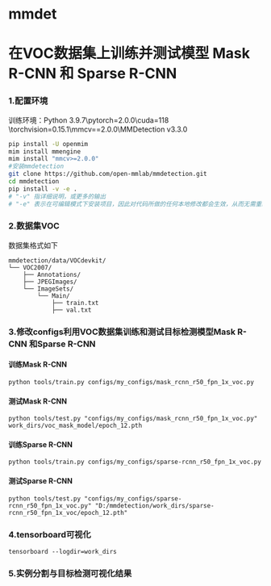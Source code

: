 # mmdet
# 在VOC数据集上训练并测试模型 Mask R-CNN 和 Sparse R-CNN 
### 1.配置环境
训练环境：Python 3.9.7\pytorch=2.0.0\cuda=118 \torchvision=0.15.1\mmcv==2.0.0\MMDetection v3.3.0
```bash
pip install -U openmim
mim install mmengine
mim install "mmcv>=2.0.0"
#安装mmdetection
git clone https://github.com/open-mmlab/mmdetection.git
cd mmdetection
pip install -v -e .
# "-v" 指详细说明，或更多的输出
# "-e" 表示在可编辑模式下安装项目，因此对代码所做的任何本地修改都会生效，从而无需重新安装。
```
### 2.数据集VOC
数据集格式如下
```
mmdetection/data/VOCdevkit/
└── VOC2007/
    ├── Annotations/
    ├── JPEGImages/
    └── ImageSets/
        └── Main/
            ├── train.txt
            ├── val.txt
```
### 3.修改configs利用VOC数据集训练和测试目标检测模型Mask R-CNN 和Sparse R-CNN
#### 训练Mask R-CNN
```
python tools/train.py configs/my_configs/mask_rcnn_r50_fpn_1x_voc.py 
```
#### 测试Mask R-CNN
```
python tools/test.py "configs/my_configs/mask_rcnn_r50_fpn_1x_voc.py" work_dirs/voc_mask_model/epoch_12.pth 
```
#### 训练Sparse R-CNN
```
python tools/train.py configs/my_configs/sparse-rcnn_r50_fpn_1x_voc.py
```
#### 测试Sparse R-CNN
```
python tools/test.py "configs/my_configs/sparse-rcnn_r50_fpn_1x_voc.py" "D:/mmdetection/work_dirs/sparse-rcnn_r50_fpn_1x_voc/epoch_12.pth"
```
### 4.tensorboard可视化
```
tensorboard --logdir=work_dirs
```
### 5.实例分割与目标检测可视化结果
```
```
